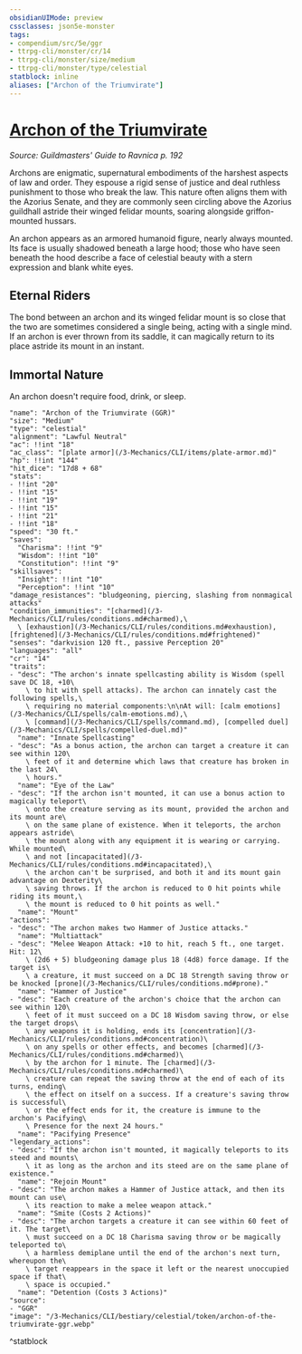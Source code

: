 ```yaml
---
obsidianUIMode: preview
cssclasses: json5e-monster
tags:
- compendium/src/5e/ggr
- ttrpg-cli/monster/cr/14
- ttrpg-cli/monster/size/medium
- ttrpg-cli/monster/type/celestial
statblock: inline
aliases: ["Archon of the Triumvirate"]
---
```

# [Archon of the Triumvirate](3-Mechanics\CLI\bestiary\celestial/archon-of-the-triumvirate-ggr.md)
*Source: Guildmasters' Guide to Ravnica p. 192*  

Archons are enigmatic, supernatural embodiments of the harshest aspects of law and order. They espouse a rigid sense of justice and deal ruthless punishment to those who break the law. This nature often aligns them with the Azorius Senate, and they are commonly seen circling above the Azorius guildhall astride their winged felidar mounts, soaring alongside griffon-mounted hussars.

An archon appears as an armored humanoid figure, nearly always mounted. Its face is usually shadowed beneath a large hood; those who have seen beneath the hood describe a face of celestial beauty with a stern expression and blank white eyes.

## Eternal Riders

The bond between an archon and its winged felidar mount is so close that the two are sometimes considered a single being, acting with a single mind. If an archon is ever thrown from its saddle, it can magically return to its place astride its mount in an instant.

## Immortal Nature

An archon doesn't require food, drink, or sleep.

```statblock
"name": "Archon of the Triumvirate (GGR)"
"size": "Medium"
"type": "celestial"
"alignment": "Lawful Neutral"
"ac": !!int "18"
"ac_class": "[plate armor](/3-Mechanics/CLI/items/plate-armor.md)"
"hp": !!int "144"
"hit_dice": "17d8 + 68"
"stats":
- !!int "20"
- !!int "15"
- !!int "19"
- !!int "15"
- !!int "21"
- !!int "18"
"speed": "30 ft."
"saves":
  "Charisma": !!int "9"
  "Wisdom": !!int "10"
  "Constitution": !!int "9"
"skillsaves":
  "Insight": !!int "10"
  "Perception": !!int "10"
"damage_resistances": "bludgeoning, piercing, slashing from nonmagical attacks"
"condition_immunities": "[charmed](/3-Mechanics/CLI/rules/conditions.md#charmed),\
  \ [exhaustion](/3-Mechanics/CLI/rules/conditions.md#exhaustion), [frightened](/3-Mechanics/CLI/rules/conditions.md#frightened)"
"senses": "darkvision 120 ft., passive Perception 20"
"languages": "all"
"cr": "14"
"traits":
- "desc": "The archon's innate spellcasting ability is Wisdom (spell save DC 18, +10\
    \ to hit with spell attacks). The archon can innately cast the following spells,\
    \ requiring no material components:\n\nAt will: [calm emotions](/3-Mechanics/CLI/spells/calm-emotions.md),\
    \ [command](/3-Mechanics/CLI/spells/command.md), [compelled duel](/3-Mechanics/CLI/spells/compelled-duel.md)"
  "name": "Innate Spellcasting"
- "desc": "As a bonus action, the archon can target a creature it can see within 120\
    \ feet of it and determine which laws that creature has broken in the last 24\
    \ hours."
  "name": "Eye of the Law"
- "desc": "If the archon isn't mounted, it can use a bonus action to magically teleport\
    \ onto the creature serving as its mount, provided the archon and its mount are\
    \ on the same plane of existence. When it teleports, the archon appears astride\
    \ the mount along with any equipment it is wearing or carrying. While mounted\
    \ and not [incapacitated](/3-Mechanics/CLI/rules/conditions.md#incapacitated),\
    \ the archon can't be surprised, and both it and its mount gain advantage on Dexterity\
    \ saving throws. If the archon is reduced to 0 hit points while riding its mount,\
    \ the mount is reduced to 0 hit points as well."
  "name": "Mount"
"actions":
- "desc": "The archon makes two Hammer of Justice attacks."
  "name": "Multiattack"
- "desc": "Melee Weapon Attack: +10 to hit, reach 5 ft., one target. Hit: 12\
    \ (2d6 + 5) bludgeoning damage plus 18 (4d8) force damage. If the target is\
    \ a creature, it must succeed on a DC 18 Strength saving throw or be knocked [prone](/3-Mechanics/CLI/rules/conditions.md#prone)."
  "name": "Hammer of Justice"
- "desc": "Each creature of the archon's choice that the archon can see within 120\
    \ feet of it must succeed on a DC 18 Wisdom saving throw, or else the target drops\
    \ any weapons it is holding, ends its [concentration](/3-Mechanics/CLI/rules/conditions.md#concentration)\
    \ on any spells or other effects, and becomes [charmed](/3-Mechanics/CLI/rules/conditions.md#charmed)\
    \ by the archon for 1 minute. The [charmed](/3-Mechanics/CLI/rules/conditions.md#charmed)\
    \ creature can repeat the saving throw at the end of each of its turns, ending\
    \ the effect on itself on a success. If a creature's saving throw is successful\
    \ or the effect ends for it, the creature is immune to the archon's Pacifying\
    \ Presence for the next 24 hours."
  "name": "Pacifying Presence"
"legendary_actions":
- "desc": "If the archon isn't mounted, it magically teleports to its steed and mounts\
    \ it as long as the archon and its steed are on the same plane of existence."
  "name": "Rejoin Mount"
- "desc": "The archon makes a Hammer of Justice attack, and then its mount can use\
    \ its reaction to make a melee weapon attack."
  "name": "Smite (Costs 2 Actions)"
- "desc": "The archon targets a creature it can see within 60 feet of it. The target\
    \ must succeed on a DC 18 Charisma saving throw or be magically teleported to\
    \ a harmless demiplane until the end of the archon's next turn, whereupon the\
    \ target reappears in the space it left or the nearest unoccupied space if that\
    \ space is occupied."
  "name": "Detention (Costs 3 Actions)"
"source":
- "GGR"
"image": "/3-Mechanics/CLI/bestiary/celestial/token/archon-of-the-triumvirate-ggr.webp"
```
^statblock